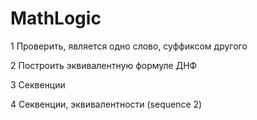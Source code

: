 MathLogic
=========
1 Проверить, является одно слово, суффиксом другого

2 Построить эквивалентную формуле ДНФ

3 Секвенции

4 Секвенции, эквивалентности (sequence 2)

